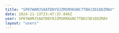 ```yaml
---
title: "SP07WAMJS8ATD0Y9JZMSMXKGNC7TBHJ3D16DZMAV"
date: 2024-11-13T23:47:37.846Z
user: SP07WAMJS8ATD0Y9JZMSMXKGNC7TBHJ3D16DZMAV
layout: "users"
---
```

    
